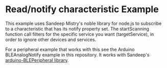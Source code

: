 # Read/notify characteristic Example

  This example uses Sandeep Mistry's noble library for node.js to
  subscribe to a characteristic that has its notify property set. The startScanning function call filters for the specific service you want (targetService), in order to ignore other devices and services.

  For a peripheral example that works with this see the 
  Arduino BLEAnalogNotify example in this repository. It works with Sandeep's [arduino-BLEPeripheral library](https://github.com/sandeepmistry/arduino-BLEPeripheral).